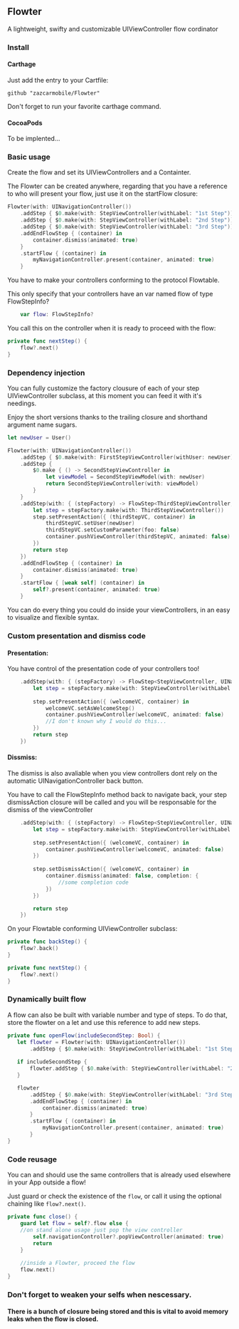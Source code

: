 ## Flowter
A lightweight, swifty and customizable UIViewController flow cordinator

### Install
#### Carthage
Just add the entry to your Cartfile:
```
github "zazcarmobile/Flowter"
```
Don't forget to run your favorite carthage command.

#### CocoaPods
To be implented...

### Basic usage
Create the flow and set its UIViewControllers and a Containter.

The Flowter can be created anywhere, regarding that you have a reference to who will present your flow, just use it on the startFlow closure:
```swift
Flowter(with: UINavigationController())
	.addStep { $0.make(with: StepViewController(withLabel: "1st Step"))}
	.addStep { $0.make(with: StepViewController(withLabel: "2nd Step"))}
	.addStep { $0.make(with: StepViewController(withLabel: "3rd Step"))}
	.addEndFlowStep { (container) in
		container.dismiss(animated: true)
	}
	.startFlow { (container) in
		myNavigationController.present(container, animated: true)
	}
```

You have to make your controllers conforming to the protocol Flowtable.

This only specify that your controllers have an var named flow of type FlowStepInfo?
```swift
	var flow: FlowStepInfo?
```

You call this on the controller when it is ready to proceed with the flow:
```swift
private func nextStep() {
	flow?.next()
}
```

### Dependency injection
You can fully customize the factory clousure of each of your step UIViewController subclass, at this moment you can feed it with it's needings.

Enjoy the short versions thanks to the trailing closure and shorthand argument name sugars.
```swift
let newUser = User()

Flowter(with: UINavigationController())
	.addStep { $0.make(with: FirstStepViewController(withUser: newUser))}
	.addStep {
		$0.make { () -> SecondStepViewController in
			let viewModel = SecondStepViewModel(with: newUser)
			return SecondStepViewController(with: viewModel)
		}
	}
	.addStep(with: { (stepFactory) -> FlowStep<ThirdStepViewController, UINavigationController> in
		let step = stepFactory.make(with: ThirdStepViewController())
		step.setPresentAction({ (thirdStepVC, container) in
			thirdStepVC.setUser(newUser)
			thirdStepVC.setCustomParameter(foo: false)
			container.pushViewController(thirdStepVC, animated: false)
		})
		return step
	})
	.addEndFlowStep { (container) in
		container.dismiss(animated: true)
	}
	.startFlow { [weak self] (container) in
		self?.present(container, animated: true)
	}
```
You can do every thing you could do inside your viewControllers, in an easy to visualize and flexible syntax.

### Custom presentation and dismiss code
#### Presentation:
You have control of the presentation code of your controllers too! 
```swift
	.addStep(with: { (stepFactory) -> FlowStep<StepViewController, UINavigationController> in
		let step = stepFactory.make(with: StepViewController(withLabel: "Flow Start"))
	
		step.setPresentAction({ (welcomeVC, container) in
			welcomeVC.setAsWelcomeStep()
			container.pushViewController(welcomeVC, animated: false) 
			//I don't known why I would do this...
		})
		return step
	})
```

#### Dissmiss:
The dismiss is also avaliable when you view controllers dont rely on the automatic UINavigationController back button.

You have to call the FlowStepInfo method back to navigate back, your step dismissAction closure will be called and you will be responsable for the dismiss of the viewController
```swift
	.addStep(with: { (stepFactory) -> FlowStep<StepViewController, UINavigationController> in
		let step = stepFactory.make(with: StepViewController(withLabel: "Flow Start"))
	
		step.setPresentAction({ (welcomeVC, container) in
			container.pushViewController(welcomeVC, animated: false)
		})
		
		step.setDismissAction({ (welcomeVC, container) in
			container.dismiss(animated: false, completion: {
				//some completion code
			})
		})

		return step
	})
```

On your Flowtable conforming UIViewController subclass:
```swift
private func backStep() {
	flow?.back()
}

private func nextStep() {
	flow?.next()
}
```

### Dynamically built flow
A flow can also be built with variable number and type of steps. To do that, store the flowter on a let and use this reference to add new steps.
 ```swift
private func openFlow(includeSecondStep: Bool) {
	let flowter = Flowter(with: UINavigationController())
		.addStep { $0.make(with: StepViewController(withLabel: "1st Step"))}
	
	if includeSecondStep {
		flowter.addStep { $0.make(with: StepViewController(withLabel: "2nd Step"))}
	}

	flowter
		.addStep { $0.make(with: StepViewController(withLabel: "3rd Step"))}
		.addEndFlowStep { (container) in
			container.dismiss(animated: true)
		}
		.startFlow { (container) in
			myNavigationController.present(container, animated: true)
		}
}
 ```

### Code reusage
You can and should use the same controllers that is already used elsewhere in your App outside a flow!

Just guard or check the existence of the `flow`, or call it using the optional chaining like `flow?.next()`.
```swift
private func close() {
	guard let flow = self?.flow else { 
	//on stand alone usage just pop the view controller
		self.navigationController?.popViewController(animated: true)
		return
	}
	
	//inside a Flowter, proceed the flow
	flow.next() 
}
```

### Don't forget to weaken your selfs when nescessary. 
#### There is a bunch of closure being stored and this is vital to avoid memory leaks when the flow is closed.

